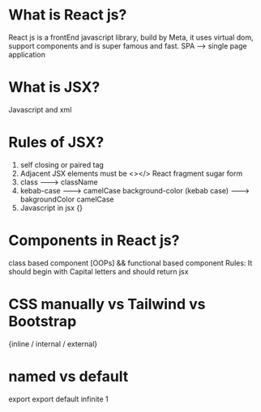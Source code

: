 # What is React js?

React js is a frontEnd javascript library, build by Meta, it uses virtual dom, support components and is super famous and fast.
SPA --> single page application

# What is JSX?

Javascript and xml

# Rules of JSX?

1. self closing or paired tag
2. Adjacent JSX elements must be <></> React fragment sugar form
3. class ---> className
4. kebab-case ---> camelCase
   background-color (kebab case) ---> bakgroundColor camelCase
5. Javascript in jsx {}


# Components in React js?
class based component [OOPs] && functional based component
Rules: It should begin with Capital letters and should return jsx 

# CSS manually vs Tailwind vs Bootstrap
{inline /  internal / external}


# named vs default
 export    export default
 infinite   1